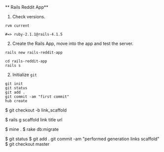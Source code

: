 ** Rails Reddit App**
1. Check versions.
```shell
rvm current

#=> ruby-2.1.1@rails-4.1.5
```

2. Create the Rails App, move into the app and test the server.
```shell
rails new rails-reddit-app

cd rails-reddit-app
rails s

```

2. Initialize `git`
```shell
git init
git status
git add .
git commit -am "first commit"
hub create
```

$ git checkout -b link_scaffold

$ rails g scaffold link title url

$ mine .
$ rake db:migrate

$ git status
$ git add .
git commit -am "performed generation links scaffold"
$ git checkout master
```
